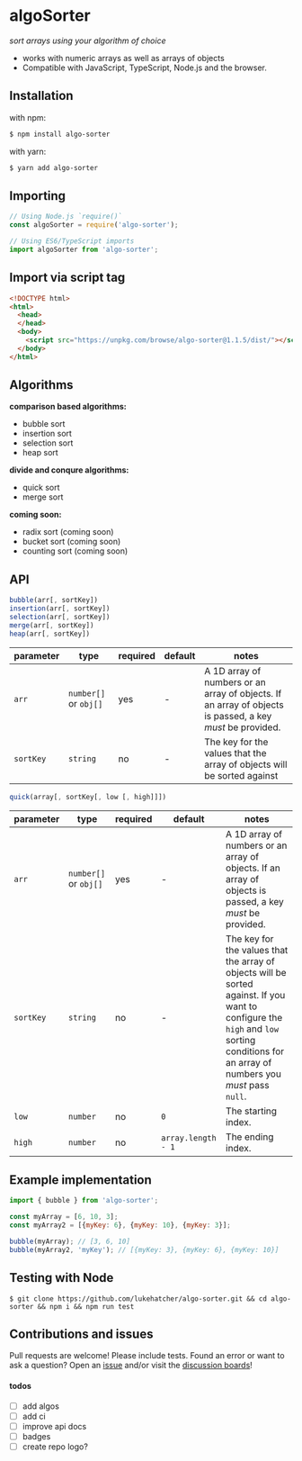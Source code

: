 # algoSorter
*sort arrays using your algorithm of choice*

- works with numeric arrays as well as arrays of objects
- Compatible with JavaScript, TypeScript, Node.js and the browser.

## Installation
with npm:
```sh
$ npm install algo-sorter
```
with yarn:
```sh
$ yarn add algo-sorter
```

## Importing
```javascript
// Using Node.js `require()`
const algoSorter = require('algo-sorter');

// Using ES6/TypeScript imports
import algoSorter from 'algo-sorter';
```
## Import via script tag
```html
<!DOCTYPE html>
<html>
  <head>
  </head>
  <body>
    <script src="https://unpkg.com/browse/algo-sorter@1.1.5/dist/"></script>
  </body>
</html>
```

## Algorithms
**comparison based algorithms:**
- bubble sort
- insertion sort
- selection sort
- heap sort

**divide and conqure algorithms:**
- quick sort
- merge sort

**coming soon:**
- radix sort (coming soon)
- bucket sort (coming soon)
- counting sort (coming soon)

## API
```javascript
bubble(arr[, sortKey])
insertion(arr[, sortKey])
selection(arr[, sortKey])
merge(arr[, sortKey])
heap(arr[, sortKey])
```


parameter | type | required | default | notes
----------|------|----------|---------|------
`arr` | `number[]` or `obj[]` | yes | - | A 1D array of numbers or an array of objects. If an array of objects is passed, a key *must* be provided.
`sortKey` | `string` | no | - | The key for the values that the array of objects will be sorted against

```javascript
quick(array[, sortKey[, low [, high]]])
```

parameter | type | required | default | notes
----------|------|----------|---------|------
`arr` | `number[]` or `obj[]` | yes | - | A 1D array of numbers or an array of objects. If an array of objects is passed, a key *must* be provided.
`sortKey` | `string` | no | - |The key for the values that the array of objects will be sorted against. If you want to configure the `high` and `low` sorting conditions for an array of numbers you *must* pass `null`.
`low` | `number` | no | `0` | The starting index.
`high` | `number` | no | `array.length - 1` | The ending index.

## Example implementation
```javascript
import { bubble } from 'algo-sorter';

const myArray = [6, 10, 3];
const myArray2 = [{myKey: 6}, {myKey: 10}, {myKey: 3}];

bubble(myArray); // [3, 6, 10]
bubble(myArray2, 'myKey'); // [{myKey: 3}, {myKey: 6}, {myKey: 10}]
```

## Testing with Node
```
$ git clone https://github.com/lukehatcher/algo-sorter.git && cd algo-sorter && npm i && npm run test
```

## Contributions and issues
Pull requests are welcome! Please include tests. Found an error or want to ask a question? Open an [issue](https://github.com/lukehatcher/algo-sorter/issues) and/or visit the [discussion boards](https://github.com/lukehatcher/algo-sorter/discussions)!

#### todos
- [ ] add algos
- [ ] add ci
- [ ] improve api docs
- [ ] badges
- [ ] create repo logo?
